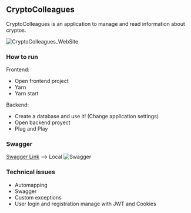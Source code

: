 ## CryptoColleagues
CryptoColleagues is an application to manage and read information about cryptos.

![CryptoColleagues_WebSite](https://iili.io/HcU2zeS.png)

### How to run
Frontend:
- Open frontend project
- Yarn
- Yarn start

Backend:
- Create a database and use it! (Change application settings)
- Open backend proyect
- Plug and Play

### Swagger
[Swagger Link](http://localhost:8080/swagger-ui/index.html) --> Local
![Swagger](https://iili.io/HcUnTiP.jpg)

### Technical issues
- Automapping
- Swagger
- Custom exceptions
- User login and registration manage with JWT and Cookies
